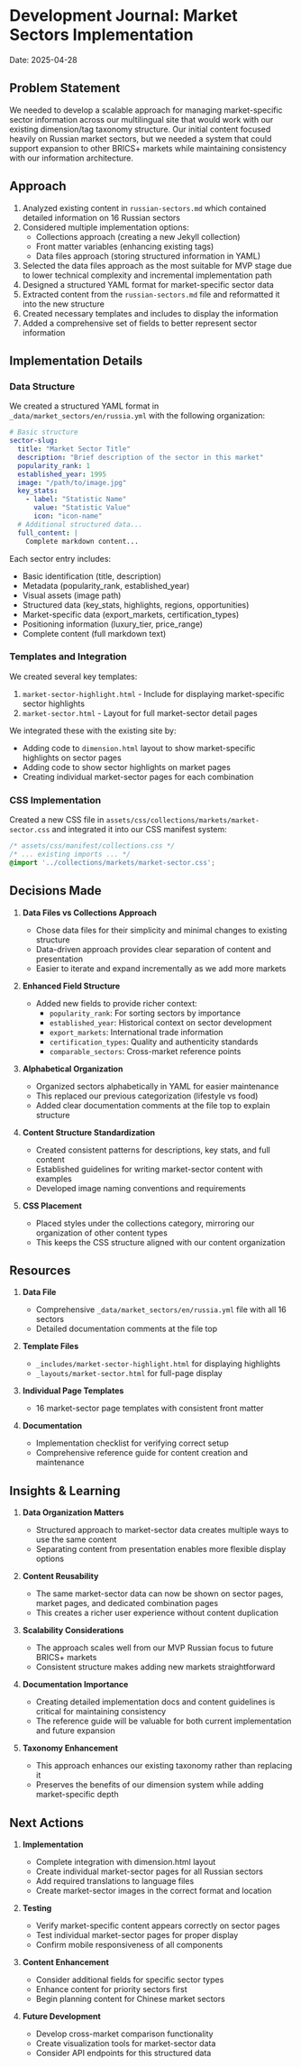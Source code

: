 # Development Journal: Market Sectors Implementation
Date: 2025-04-28

## Problem Statement
We needed to develop a scalable approach for managing market-specific sector information across our multilingual site that would work with our existing dimension/tag taxonomy structure. Our initial content focused heavily on Russian market sectors, but we needed a system that could support expansion to other BRICS+ markets while maintaining consistency with our information architecture.

## Approach
1. Analyzed existing content in `russian-sectors.md` which contained detailed information on 16 Russian sectors
2. Considered multiple implementation options:
   - Collections approach (creating a new Jekyll collection)
   - Front matter variables (enhancing existing tags)
   - Data files approach (storing structured information in YAML)
3. Selected the data files approach as the most suitable for MVP stage due to lower technical complexity and incremental implementation path
4. Designed a structured YAML format for market-specific sector data
5. Extracted content from the `russian-sectors.md` file and reformatted it into the new structure
6. Created necessary templates and includes to display the information
7. Added a comprehensive set of fields to better represent sector information

## Implementation Details

### Data Structure
We created a structured YAML format in `_data/market_sectors/en/russia.yml` with the following organization:

```yaml
# Basic structure
sector-slug:
  title: "Market Sector Title"
  description: "Brief description of the sector in this market"
  popularity_rank: 1
  established_year: 1995
  image: "/path/to/image.jpg"
  key_stats:
    - label: "Statistic Name"
      value: "Statistic Value"
      icon: "icon-name"
  # Additional structured data...
  full_content: |
    Complete markdown content...
```

Each sector entry includes:
- Basic identification (title, description)
- Metadata (popularity_rank, established_year)
- Visual assets (image path)
- Structured data (key_stats, highlights, regions, opportunities)
- Market-specific data (export_markets, certification_types)
- Positioning information (luxury_tier, price_range)
- Complete content (full markdown text)

### Templates and Integration
We created several key templates:

1. `market-sector-highlight.html` - Include for displaying market-specific sector highlights
2. `market-sector.html` - Layout for full market-sector detail pages

We integrated these with the existing site by:
- Adding code to `dimension.html` layout to show market-specific highlights on sector pages
- Adding code to show sector highlights on market pages
- Creating individual market-sector pages for each combination

### CSS Implementation
Created a new CSS file in `assets/css/collections/markets/market-sector.css` and integrated it into our CSS manifest system:

```css
/* assets/css/manifest/collections.css */
/* ... existing imports ... */
@import '../collections/markets/market-sector.css';
```

## Decisions Made

1. **Data Files vs Collections Approach**
   - Chose data files for their simplicity and minimal changes to existing structure
   - Data-driven approach provides clear separation of content and presentation
   - Easier to iterate and expand incrementally as we add more markets

2. **Enhanced Field Structure**
   - Added new fields to provide richer context:
     - `popularity_rank`: For sorting sectors by importance
     - `established_year`: Historical context on sector development
     - `export_markets`: International trade information
     - `certification_types`: Quality and authenticity standards
     - `comparable_sectors`: Cross-market reference points

3. **Alphabetical Organization**
   - Organized sectors alphabetically in YAML for easier maintenance
   - This replaced our previous categorization (lifestyle vs food)
   - Added clear documentation comments at the file top to explain structure

4. **Content Structure Standardization**
   - Created consistent patterns for descriptions, key stats, and full content
   - Established guidelines for writing market-sector content with examples
   - Developed image naming conventions and requirements

5. **CSS Placement**
   - Placed styles under the collections category, mirroring our organization of other content types
   - This keeps the CSS structure aligned with our content organization

## Resources

1. **Data File**
   - Comprehensive `_data/market_sectors/en/russia.yml` file with all 16 sectors
   - Detailed documentation comments at the file top

2. **Template Files**
   - `_includes/market-sector-highlight.html` for displaying highlights
   - `_layouts/market-sector.html` for full-page display

3. **Individual Page Templates**
   - 16 market-sector page templates with consistent front matter

4. **Documentation**
   - Implementation checklist for verifying correct setup
   - Comprehensive reference guide for content creation and maintenance

## Insights & Learning

1. **Data Organization Matters**
   - Structured approach to market-sector data creates multiple ways to use the same content
   - Separating content from presentation enables more flexible display options

2. **Content Reusability**
   - The same market-sector data can now be shown on sector pages, market pages, and dedicated combination pages
   - This creates a richer user experience without content duplication

3. **Scalability Considerations**
   - The approach scales well from our MVP Russian focus to future BRICS+ markets
   - Consistent structure makes adding new markets straightforward

4. **Documentation Importance**
   - Creating detailed implementation docs and content guidelines is critical for maintaining consistency
   - The reference guide will be valuable for both current implementation and future expansion

5. **Taxonomy Enhancement**
   - This approach enhances our existing taxonomy rather than replacing it
   - Preserves the benefits of our dimension system while adding market-specific depth

## Next Actions

1. **Implementation**
   - Complete integration with dimension.html layout
   - Create individual market-sector pages for all Russian sectors
   - Add required translations to language files
   - Create market-sector images in the correct format and location

2. **Testing**
   - Verify market-specific content appears correctly on sector pages
   - Test individual market-sector pages for proper display
   - Confirm mobile responsiveness of all components

3. **Content Enhancement**
   - Consider additional fields for specific sector types
   - Enhance content for priority sectors first
   - Begin planning content for Chinese market sectors

4. **Future Development**
   - Develop cross-market comparison functionality
   - Create visualization tools for market-sector data
   - Consider API endpoints for this structured data
